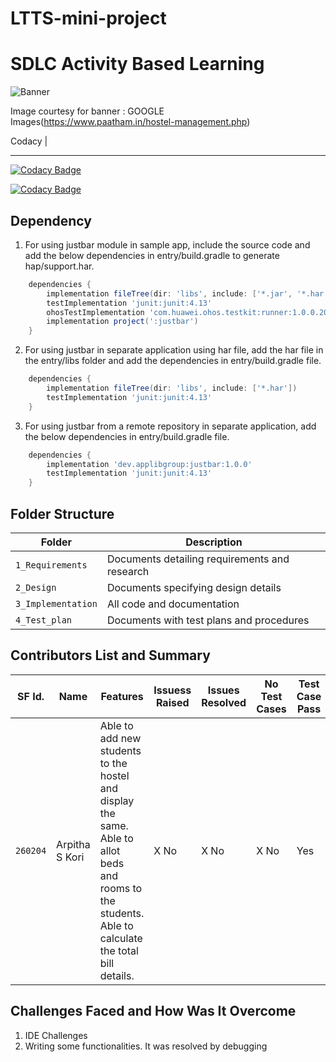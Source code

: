 # LTTS-mini-project
# SDLC Activity Based Learning
![Banner](https://github.com/arpithakori/LTTS-mini-project/blob/main/1_Requirements/banner.png)

Image courtesy for banner : GOOGLE Images(https://www.paatham.in/hostel-management.php)

Codacy |
*********************************************************
[![Codacy Badge](https://api.codacy.com/project/badge/Grade/83fd1aca603f49f18480e03a5c32331e)](https://app.codacy.com/gh/arpithakori/LTTS-mini-project?utm_source=github.com&utm_medium=referral&utm_content=arpithakori/LTTS-mini-project&utm_campaign=Badge_Grade_Settings)
<!--[![C/C++ CI](https://github.com/arc-arnob/LnT_Mini_Project/actions/workflows/c-cpp.yml/badge.svg)](https://github.com/arc-arnob/LnT_Mini_Project/actions/workflows/c-cpp.yml)|[![Static Check](https://github.com/arc-arnob/LnT_Mini_Project/actions/workflows/arc-cppcheck.yml/badge.svg)](https://github.com/arc-arnob/LnT_Mini_Project/actions/workflows/arc-cppcheck.yml) | To be added| [![git inspector CI](https://github.com/arc-arnob/LnT_Mini_Project/actions/workflows/arc-gitinspector.yml/badge.svg)](https://github.com/arc-arnob/LnT_Mini_Project/actions/workflows/arc-gitinspector.yml)-->

[![Codacy Badge](https://app.codacy.com/project/badge/Grade/ed40a383ed3b44c691a5f6f29168f6a2)](https://www.codacy.com/gh/arpithakori/LTTS-mini-project/dashboard?utm_source=github.com&amp;utm_medium=referral&amp;utm_content=arpithakori/LTTS-mini-project&amp;utm_campaign=Badge_Grade)

## Dependency
1. For using justbar module in sample app, include the source code and add the below dependencies in entry/build.gradle to generate hap/support.har.
```groovy
	dependencies {
        implementation fileTree(dir: 'libs', include: ['*.jar', '*.har'])
        testImplementation 'junit:junit:4.13'
        ohosTestImplementation 'com.huawei.ohos.testkit:runner:1.0.0.200'
        implementation project(':justbar')
    }
```
2. For using justbar in separate application using har file, add the har file in the entry/libs folder and add the dependencies in entry/build.gradle file.
```groovy
	dependencies {
		implementation fileTree(dir: 'libs', include: ['*.har'])
		testImplementation 'junit:junit:4.13'
	}
```
3. For using justbar from a remote repository in separate application, add the below dependencies in entry/build.gradle file.
```groovy
	dependencies {
		implementation 'dev.applibgroup:justbar:1.0.0'
		testImplementation 'junit:junit:4.13'
	}
```
## Folder Structure
Folder             | Description
-------------------| -----------------------------------------
`1_Requirements`   | Documents detailing requirements and research
`2_Design`         | Documents specifying design details
`3_Implementation` | All code and documentation
`4_Test_plan`      | Documents with test plans and procedures

## Contributors List and Summary

SF Id. |  Name   |    Features    | Issuess Raised |Issues Resolved|No Test Cases|Test Case Pass
-------|---------|----------------|----------------|---------------|-------------|--------------
`260204` | Arpitha S Kori  | Able to add new students to the hostel and display the same. Able to allot beds and rooms to the students. Able to calculate the total bill details. | X No     | X No   |X No   |Yes     
   

## Challenges Faced and How Was It Overcome

1. IDE Challenges
2. Writing some functionalities. It was resolved by debugging


